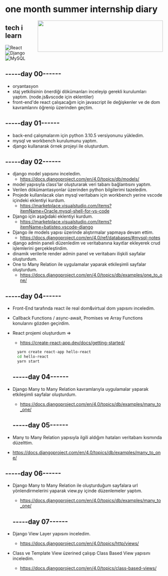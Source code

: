 # one month summer internship diary

<img src="https://i.hizliresim.com/govcaai.png" align="right" width ="400" height ="100">

## tech i learn

![React](https://img.shields.io/badge/React-20232A?style=for-the-badge&logo=react&logoColor=61DAFB)
![Django](https://img.shields.io/badge/Django-092E20?style=for-the-badge&logo=django&logoColor=green)
![MySQL](https://img.shields.io/badge/MySQL-005C84?style=for-the-badge&logo=mysql&logoColor=white)

## -----day 00------

- oryantasyon
- staj yetkilisinin önerdiği dökümanları inceleyip gerekli kurulumları yaptım.
  (node.js&vscode için eklentiler)
- front-end'de react çalışacağım için javascript ile değişkenler ve de dom kavramlarını öğrenip üzerinden geçtim.

## -----day 01------

- back-end çalışmalarım için python 3.10.5 versiyonunu yükledim.
- mysql ve workbench kurulumunu yaptım.
- django kullanarak örnek projeyi ile oluşturdum.

## -----day 02------

- django model yapısınıı inceledim.
  - https://docs.djangoproject.com/en/4.0/topics/db/models/
- model yapısıyla class'lar oluşturarak veri tabanı bağlantısını yaptım.
- Verilen dökümantasyonlar üzerinden python bilgilerimi tazeledim.
- Projede kullanılacak olan mysql veritabanı için workbench yerine vscode içindeki eklentiyi kurdum.
  - https://marketplace.visualstudio.com/items?itemName=Oracle.mysql-shell-for-vs-code
- Django için aşağıdaki eklentiyi kurdum.
  - https://marketplace.visualstudio.com/items?itemName=batisteo.vscode-django
- Django ile models yapısı üzerinde alıştırmalar yapmaya devam ettim.
  - https://docs.djangoproject.com/en/4.0/ref/databases/#mysql-notes
- django admin paneli düzenledim ve veritabanına kayıtlar ekleyerek crud işlemlerini gerçekleştirdim.
- dinamik verilerle render admin panel ve veritabanı ilişkili sayfalar oluşturdum.
- One to Many Relation ile uygulamalar yaparak etkileşimli sayfalar oluşturdum.
  - https://docs.djangoproject.com/en/4.0/topics/db/examples/one_to_one/

## -----day 04------

- Front-End tarafında react ile real dom&virtual dom yapısını inceledim.
- Callback Functions / async-await, Promises ve Array Functions konularını gözden geçirdim.
- React projemi oluşturdum =>
  - https://create-react-app.dev/docs/getting-started/
  ```sh
    yarn create react-app hello-react
    cd hello-react
    yarn start
  ```
  ## -----day 04------
- Django Many to Many Relation kavramlarıyla uygulamalar yaparak etkileşimli sayfalar oluşturdum.
  - https://docs.djangoproject.com/en/4.0/topics/db/examples/many_to_one/
  
  ## -----day 05------
-  Many to Many Relation yapısıyla ilgili aldığım hataları veritabanı kısmında düzelttim.
  - https://docs.djangoproject.com/en/4.0/topics/db/examples/many_to_one/

  ## -----day 06------
- Django Many to Many Relation ile oluşturduğum sayfalara url yönlendirmelerini yaparak view.py içinde düzenlemeler yaptım.
  - https://docs.djangoproject.com/en/4.0/topics/db/examples/many_to_one/
  
  ## -----day 07------
- Django View Layer yapısını inceledim.
  - https://docs.djangoproject.com/en/4.0/topics/http/views/
- Class ve Template View üzerined çalışıp Class Based View yapısını inceledim.
  - https://docs.djangoproject.com/en/4.0/topics/class-based-views/
